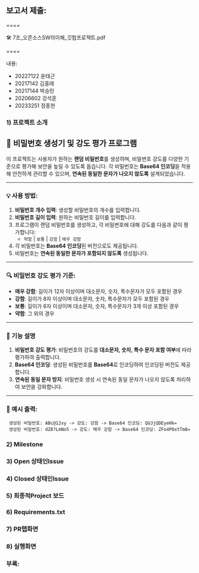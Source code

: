 ## 보고서 제출:

====

🛠️ 7조_오픈소스SW의이해_깃헙프로젝트.pdf

====

내용:

- 20227122 윤태근
- 20217142 김홍래
- 20217144 박승민
- 20206602 강석훈
- 20233251 정종현

### 1) 프로젝트 소개 
## 🔐 비밀번호 생성기 및 강도 평가 프로그램

이 프로젝트는 사용자가 원하는 **랜덤 비밀번호**를 생성하며, 비밀번호 강도를 다양한 기준으로 평가해 보안을 높일 수 있도록 돕습니다. 각 비밀번호는 **Base64 인코딩**을 적용해 안전하게 관리할 수 있으며, **연속된 동일한 문자가 나오지 않도록** 설계되었습니다.

---

### 💡 사용 방법:
1. **비밀번호 개수 입력**: 생성할 비밀번호의 개수를 입력합니다.
2. **비밀번호 길이 입력**: 원하는 비밀번호 길이를 입력합니다.
3. 프로그램이 랜덤 비밀번호를 생성하고, 각 비밀번호에 대해 강도를 다음과 같이 평가합니다:
   - `약함` | `보통` | `강함` | `매우 강함`
4. 각 비밀번호는 **Base64 인코딩**된 버전으로도 제공됩니다.
5. 비밀번호는 **연속된 동일한 문자가 포함되지 않도록** 생성됩니다.

---

### 🔍 비밀번호 강도 평가 기준:
- **매우 강함**: 길이가 12자 이상이며 대소문자, 숫자, 특수문자가 모두 포함된 경우
- **강함**: 길이가 8자 이상이며 대소문자, 숫자, 특수문자가 모두 포함된 경우
- **보통**: 길이가 6자 이상이며 대소문자, 숫자, 특수문자가 3개 이상 포함된 경우
- **약함**: 그 외의 경우

---

### 🔑 기능 설명
1. **비밀번호 강도 평가**: 비밀번호의 강도를 **대소문자, 숫자, 특수 문자 포함 여부**에 따라 평가하여 출력합니다.
2. **Base64 인코딩**: 생성된 비밀번호를 **Base64**로 인코딩하여 인코딩된 버전도 제공합니다.
3. **연속된 동일 문자 방지**: 비밀번호 생성 시 연속된 동일 문자가 나오지 않도록 처리하여 보안을 강화합니다.

---

### 📃 예시 출력:
```
 생성된 비밀번호: ABc@12xy -> 강도: 강함 -> Base64 인코딩: QUJjQDEyeHk= 
 생성된 비밀번호: dZ8?LmNo5 -> 강도: 매우 강함 -> Base64 인코딩: ZFo4P0xtTm8=

 ```
### 2) Milestone
### 3) Open 상태인Issue
### 4) Closed 상태인Issue
### 5) 최종적Project 보드
### 6) Requirements.txt
### 7) PR탭화면
### 8) 실행화면

### 부록: